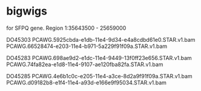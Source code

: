 # bigwigs

for SFPQ gene. Region 1:35643500 - 25659000

DO45303	
PCAWG.5925cbda-e1db-11e4-9d34-e4a8cdbd61e0.STAR.v1.bam	
PCAWG.66528474-e203-11e4-b971-5a229f91f09a.STAR.v1.bam

DO45283	
PCAWG.698ae9d2-e1dc-11e4-9449-13f0ff23e656.STAR.v1.bam	
PCAWG.74fa82ea-e1d8-11e4-9107-ae120fba82fa.STAR.v1.bam

DO45285	
PCAWG.4e6b1c0c-e205-11e4-a3ce-8d2a9f91f09a.STAR.v1.bam	
PCAWG.d09182b8-e1f4-11e4-a93d-e166e9f95034.STAR.v1.bam	
